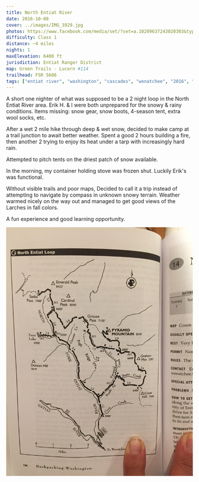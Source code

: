 ```yaml
---
title: North Entiat River
date: 2016-10-08
cover: ../images/IMG_3929.jpg
photos: https://www.facebook.com/media/set/?set=a.10209637243020303&type=1&l=831baa014d
difficulty: Class 1
distance: ~4 miles
nights: 1
maxElevation: 6400 ft
jurisdiction: Entiat Ranger District
map: Green Trails - Lucern #114
trailhead: FSR 5606
tags: ["entiat river", "washington", "cascades", "wenatchee", "2016", "0-10 miles", "snow", "hicks"]
---
```


A short one nighter of what was supposed to be a 2 night loop in the North
Entiat River area.  Erik H. & I were both unprepared for the snowy & rainy
conditions.  Items missing: snow gear, snow boots, 4-season tent, extra wool socks, etc.

After a wet 2 mile hike through deep & wet snow, decided to make camp at
a trail junction to await better weather.  Spent a good 2 hours building
a fire, then another 2 trying to enjoy its heat under a tarp with increasingly
hard rain.

Attempted to pitch tents on the driest patch of snow available.

In the morning, my container holding stove was frozen shut.  Luckily Erik's was
functional.

Without visible trails and poor maps, Decided to call it a trip instead of
attempting to navigate by compass in unknown snowy terrain.  Weather warmed
nicely on the way out and managed to get good views of the Larches in fall
colors.

A fun experience and good learning opportunity.

![Attempted Route](../images/IMG_3919.jpeg)

